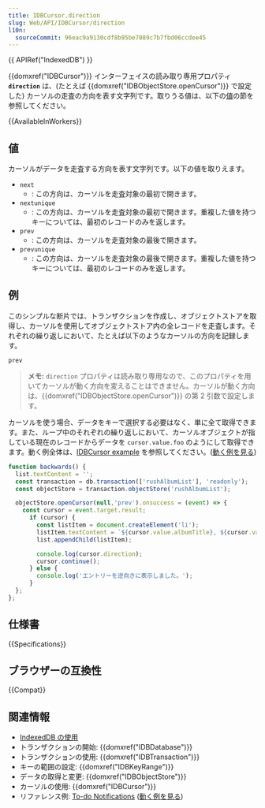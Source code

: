 ```yaml
---
title: IDBCursor.direction
slug: Web/API/IDBCursor/direction
l10n:
  sourceCommit: 96eac9a9130cdf8b95be7089c7b7fbd06ccdee45
---
```


{{ APIRef("IndexedDB") }}

{{domxref("IDBCursor")}} インターフェイスの読み取り専用プロパティ **`direction`** は、(たとえば {{domxref("IDBObjectStore.openCursor")}} で設定した) カーソルの走査の方向を表す文字列です。取りうる値は、以下の[値](#%E5%80%A4)の節を参照してください。

{{AvailableInWorkers}}

## 値

カーソルがデータを走査する方向を表す文字列です。以下の値を取りえます。

- `next`
  - : この方向は、カーソルを走査対象の最初で開きます。
- `nextunique`
  - : この方向は、カーソルを走査対象の最初で開きます。重複した値を持つキーについては、最初のレコードのみを返します。
- `prev`
  - : この方向は、カーソルを走査対象の最後で開きます。
- `prevunique`
  - : この方向は、カーソルを走査対象の最後で開きます。重複した値を持つキーについては、最初のレコードのみを返します。

## 例

このシンプルな断片では、トランザクションを作成し、オブジェクトストアを取得し、カーソルを使用してオブジェクトストア内の全レコードを走査します。それぞれの繰り返しにおいて、たとえば以下のようなカーソルの方向を記録します。

```
prev
```

> **メモ:** `direction` プロパティは読み取り専用なので、このプロパティを用いてカーソルが動く方向を変えることはできません。カーソルが動く方向は、{{domxref("IDBObjectStore.openCursor")}} の第 2 引数で設定します。

カーソルを使う場合、データをキーで選択する必要はなく、単に全て取得できます。また、ループ中のそれぞれの繰り返しにおいて、カーソルオブジェクトが指している現在のレコードからデータを `cursor.value.foo` のようにして取得できます。動く例全体は、[IDBCursor example](https://github.com/mdn/dom-examples/tree/main/indexeddb-examples/idbcursor) を参照してください。([動く例を見る](https://mdn.github.io/dom-examples/indexeddb-examples/idbcursor/))

```js
function backwards() {
  list.textContent = '';
  const transaction = db.transaction(['rushAlbumList'], 'readonly');
  const objectStore = transaction.objectStore('rushAlbumList');

  objectStore.openCursor(null,'prev').onsuccess = (event) => {
    const cursor = event.target.result;
      if (cursor) {
        const listItem = document.createElement('li');
        listItem.textContent = `${cursor.value.albumTitle}, ${cursor.value.year}`;
        list.appendChild(listItem);

        console.log(cursor.direction);
        cursor.continue();
      } else {
        console.log('エントリーを逆向きに表示しました。');
      }
  };
};
```

## 仕様書

{{Specifications}}

## ブラウザーの互換性

{{Compat}}

## 関連情報

- [IndexedDB の使用](/ja/docs/Web/API/IndexedDB_API/Using_IndexedDB)
- トランザクションの開始: {{domxref("IDBDatabase")}}
- トランザクションの使用: {{domxref("IDBTransaction")}}
- キーの範囲の設定: {{domxref("IDBKeyRange")}}
- データの取得と変更: {{domxref("IDBObjectStore")}}
- カーソルの使用: {{domxref("IDBCursor")}}
- リファレンス例: [To-do Notifications](https://github.com/mdn/dom-examples/tree/main/to-do-notifications) ([動く例を見る](https://mdn.github.io/dom-examples/to-do-notifications/))
